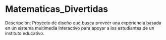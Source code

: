 # Matematicas_Divertidas
Descripción:
Proyecto de diseño que busca proveer una experiencia basada en un sistema multimedia interactivo para apoyar a los estudiantes de un instituto educativo.
